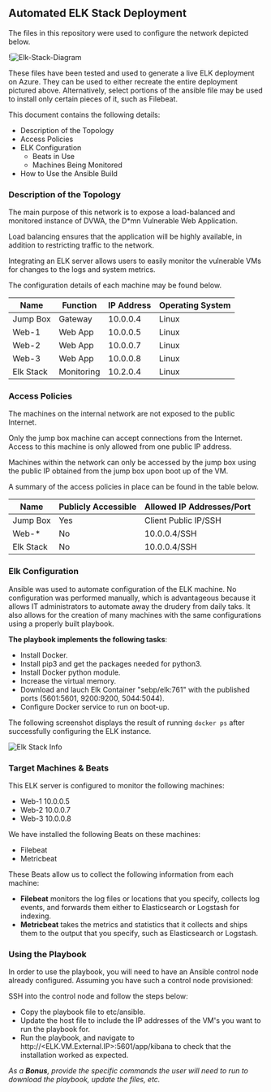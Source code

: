 ## Automated ELK Stack Deployment

The files in this repository were used to configure the network depicted below.


!![Elk-Stack-Diagram](https://user-images.githubusercontent.com/74278185/110709354-4b77b000-81b9-11eb-96d9-c03506358054.PNG)



These files have been tested and used to generate a live ELK deployment on Azure. They can be used to either recreate the entire deployment pictured above. Alternatively, select portions of the ansible file may be used to install only certain pieces of it, such as Filebeat.


This document contains the following details:
- Description of the Topology
- Access Policies
- ELK Configuration
  - Beats in Use
  - Machines Being Monitored
- How to Use the Ansible Build


### Description of the Topology

The main purpose of this network is to expose a load-balanced and monitored instance of DVWA, the D*mn Vulnerable Web Application.

Load balancing ensures that the application will be highly available, in addition to restricting traffic to the network.

Integrating an ELK server allows users to easily monitor the vulnerable VMs for changes to the logs and system metrics.

The configuration details of each machine may be found below.

| Name     | Function | IP Address | Operating System |
|----------|----------|------------|------------------|
| Jump Box | Gateway  | 10.0.0.4   | Linux            |
| Web-1    | Web App  | 10.0.0.5   | Linux            |
| Web-2    | Web App  | 10.0.0.7   | Linux            |
| Web-3    | Web App  | 10.0.0.8   | Linux            |
| Elk Stack|Monitoring| 10.2.0.4   | Linux            |

### Access Policies

The machines on the internal network are not exposed to the public Internet. 

Only the jump box machine can accept connections from the Internet. Access to this machine is only allowed from one public IP address.

Machines within the network can only be accessed by the jump box using the public IP obtained from the jump box upon boot up of the VM.


A summary of the access policies in place can be found in the table below.

| Name     | Publicly Accessible | Allowed IP Addresses/Port|
|----------|---------------------|--------------------------|
| Jump Box |       Yes           | Client Public IP/SSH     |
| Web-*    |       No            |     10.0.0.4/SSH         |
| Elk Stack|       No            |     10.0.0.4/SSH         |

### Elk Configuration

Ansible was used to automate configuration of the ELK machine. No configuration was performed manually, which is advantageous because it allows IT administrators to automate away the drudery from daily taks. It also allows for the creation of many machines with the same configurations using a properly built playbook.

**The playbook implements the following tasks**:
- Install Docker.
- Install pip3 and get the packages needed for python3.
- Install Docker python module.
- Increase the virtual memory.
- Download and lauch Elk Container "sebp/elk:761" with the published ports (5601:5601, 9200:9200, 5044:5044).
- Configure Docker service to run on boot-up.

The following screenshot displays the result of running `docker ps` after successfully configuring the ELK instance.

![Elk Stack Info](https://user-images.githubusercontent.com/74278185/110694848-655bc780-81a6-11eb-85ca-6b9093d5c9a4.PNG)


### Target Machines & Beats
This ELK server is configured to monitor the following machines:
- Web-1 10.0.0.5
- Web-2 10.0.0.7
- Web-3 10.0.0.8

We have installed the following Beats on these machines:
- Filebeat
- Metricbeat

These Beats allow us to collect the following information from each machine:
- **Filebeat** monitors the log files or locations that you specify, collects log events, and forwards them either to Elasticsearch or Logstash for indexing.
- **Metricbeat** takes the metrics and statistics that it collects and ships them to the output that you specify, such as Elasticsearch or Logstash.

### Using the Playbook
In order to use the playbook, you will need to have an Ansible control node already configured. Assuming you have such a control node provisioned: 

SSH into the control node and follow the steps below:
- Copy the playbook file to etc/ansible.
- Update the host file to include the IP addresses of the VM's you want to run the playbook for.
- Run the playbook, and navigate to http://<ELK.VM.External.IP>:5601/app/kibana to check that the installation worked as expected.

_As a **Bonus**, provide the specific commands the user will need to run to download the playbook, update the files, etc._
